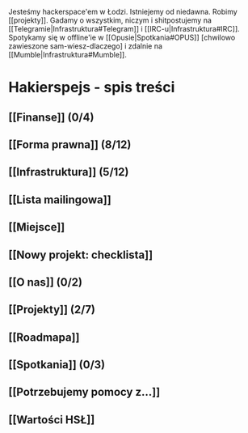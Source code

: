 Jesteśmy hackerspace'em w Łodzi. Istniejemy od niedawna. Robimy [[projekty]]. Gadamy o wszystkim, niczym i shitpostujemy na [[Telegramie|Infrastruktura#Telegram]] i [[IRC-u|Infrastruktura#IRC]]. Spotykamy się w offline'ie w [[Opusie|Spotkania#OPUS]] [chwilowo zawieszone sam-wiesz-dlaczego] i zdalnie na [[Mumble|Infrastruktura#Mumble]].

Hakierspejs - spis treści
=========================

<!--

ls * | rg -v '^Home.md$' | sed -e 's/\.md$/]]/g' -e 's/^/## [[/g' | sort

-->

## [[Finanse]] (0/4)
## [[Forma prawna]] (8/12)
## [[Infrastruktura]] (5/12)
## [[Lista mailingowa]]
## [[Miejsce]]
## [[Nowy projekt: checklista]]
## [[O nas]] (0/2)
## [[Projekty]] (2/7)
## [[Roadmapa]]
## [[Spotkania]] (0/3)
## [[Potrzebujemy pomocy z...]]
## [[Wartości HSŁ]]